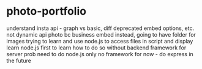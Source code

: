 # photo-portfolio
understand insta api - graph vs basic, diff deprecated embed options, etc.
not dynamic api photo bc business embed 
instead, going to have folder for images
trying to learn and use node.js to access files in script and display
learn node.js first to learn how to do so without backend framework for server
prob need to do node.js only no framework for now - do express in the future